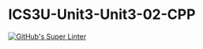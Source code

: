 # ICS3U-Unit3-Unit3-02-CPP

[![GitHub's Super Linter](https://github.com/Samuel-Webster-178/ICS3U-Unit3-Unit3-02-CPP/workflows/GitHub's%20Super%20Linter/badge.svg)](https://github.com/Samuel-Webster-178/ICS3U-Unit3-Unit3-02-CPP/actions)
